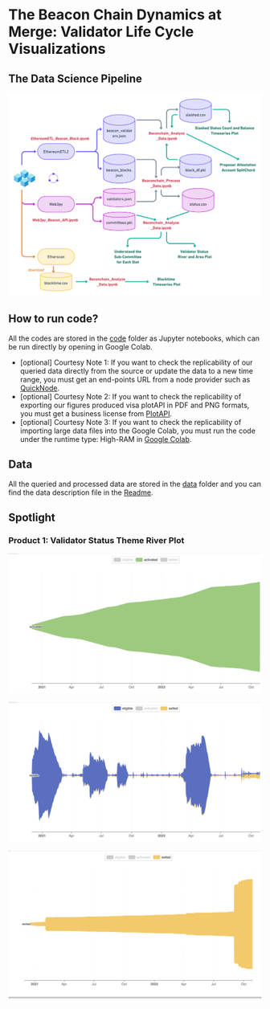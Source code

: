 # The Beacon Chain Dynamics at Merge: Validator Life Cycle Visualizations


## The Data Science Pipeline

![Figure 1 the Data Science Pipeline](Etherem_BeaconChain_Workflow.png)


## How to run code?

All the codes are stored in the [code](https://github.com/sunshineluyao/ethereum-beaconchain/tree/master/code) folder as Jupyter notebooks, which can be run directly by opening in Google Colab. 

- [optional] Courtesy Note 1: If you want to check the replicability of our queried data directly from the source or update the data to a new time range, you must get an end-points URL from a node provider such as [QuickNode](https://ms.pubpub.org/pub/computing).
- [optional] Courtesy Note 2: If you want to check the replicability of exporting our figures produced visa plotAPI in PDF and PNG formats, you must get a business license from [PlotAPI](https://plotapi.com/).
- [optional] Courtesy Note 3: If you want to check the replicability of importing large data files into the Google Colab, you must run the code under the runtime type: High-RAM in [Google Colab](https://colab.research.google.com/). 



## Data
All the queried and processed data are stored in the [data](https://github.com/sunshineluyao/ethereum-beaconchain/tree/master/data) folder and you can find the data description file in the [Readme](https://github.com/sunshineluyao/ethereum-beaconchain/blob/master/data/Readme.md).


## Spotlight

### Product 1: Validator Status Theme River Plot

![](./figure/validator_status_river/theme_river_activated.png)

![](./figure/validator_status_river/theme_river_eligible.png)

![](./figure/validator_status_river/theme_river_exited.png)


